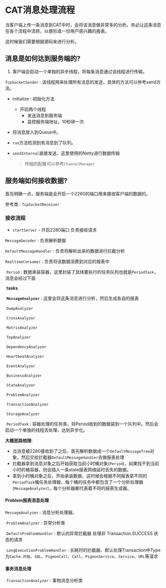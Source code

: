 # CAT消息处理流程

当客户端上传一条消息到CAT中时，会将该消息做非常多的分析。务必让这条消息在各个流程中流转，以便形成一份用户感兴趣的报表。

这时候我们需要根据源码来进行分析。

## 消息是如何达到服务端的?

1. 客户端会启动一个单独的异步线程，将每条消息通过该线程进行传输。

`TcpSocketSender` : 该线程用来处理所有消息的发送，具体的方法可以参考send方法。

- initialize : 初始化方法
  - 开启两个线程
    - 发送消息到服务端
    - 监控服务端地址，10秒钟一次

- 将消息放入到Queue中。

- `run`方法检测到有消息到了队列。

- `sendInternal`直接发送，这里使用的Netty进行数据传输

  > 传输的配置可以参考`ChannelManager`



## 服务端如何接收数据?

首先明确一点，服务端是会开启一个2280的端口用来接收客户端的数据的。

参考类 :  `TcpSocketReceiver`

### 接收流程

- `startServer` - 开启2280端口 负责接收请求

`MessageDecoder`   : 负责解析数据

`DefaultMessageHandler` : 负责将解析出来的数据进行拦截分析

`RealtimeConsumer` : 负责将该数据消费到对应的报表中

​	`Period` : 数据承装容器，这里封装了具体要执行的任务队列也就是`PeriodTask`，消息会经过下面

​		**tasks**

​		**`MessageAnalyzer`** : 这里会将这条消息进行分析，然后生成各自的报表

​			`DumpAnalyzer`

​			`CrossAnalyzer`

​			`MatrixAnalyzer`

​			`TopAnalyzer`

​			`DependencyAnalyzer`

​			`HeartbeatAnalyzer`

​			`EventAnalyzer`

​			`BusinessAnalyzer`

​			`StateAnalyzer`

​			`ProblemAnalyzer`

​			`TransactionAnalyzer`

​			`StorageAnalyzer`	

​	`PeriodTask` :  容器处理的任务类，将Period收到的数据装到一个队列中。然后会启动一个单独的线程去处理，达到异步化。

**大概思路梳理**:

- 当消息被2280接收到了之后，首先解析数据成一个`DefaultMessageTree`对象，然后交给拦截器`DefaultMessageHandler`去做报表处理
- 拦截器拿到消息对象之后开始获取当前小时桶对象(`Period`)，如果找不到当前小时的桶容器，则会插入一条state报表网络延时丢失的数据。
- 拿到小时桶对象之后，开始承装数据，这时候会根据不同报表拿不同的`PeriodTask`桶任务处理器，每个桶的任务中都包含了一个分析处理器(`MessageAnalyzer`)，每个分析器都代表着不同的报表生成器。



#### Problem报表消息处理

`MessageAnalyzer` : 消息分析处理器。

​	`ProblemAnalyzer` : 异常分析类

​		 `DefaultProblemHandler` : 默认的异常拦截器 处理非 Transaction.SUCCESS 状态的请求

​		 `LongExecutionProblemHandler` :  长耗时的拦截器，默认处理Transaction中Type为`Cache.开始`、`SQL`、`PigeonCall`、`Call`、`PigeonService`、`Service`、`URL`等请求

#### 事务消息处理

​	`TransactionAnalyzer` : 事物消息分析类







